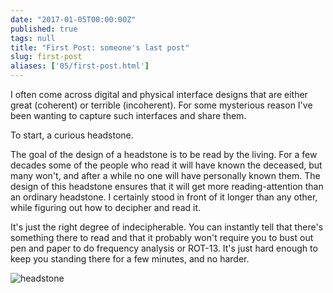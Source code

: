 ```yaml
---
date: "2017-01-05T00:00:00Z"
published: true
tags: null
title: "First Post: someone's last post"
slug: first-post
aliases: ['05/first-post.html']
---
```


I often come across digital and physical interface designs that are either great (coherent) or terrible (incoherent). For some mysterious reason I've been wanting to capture such interfaces and share them.

To start, a curious headstone.

The goal of the design of a headstone is to be read by the living. For a few decades some of the people who read it will have known the deceased, but many won't, and after a while no one will have personally known them. The design of this headstone ensures that it will get more reading-attention than an ordinary headstone. I certainly stood in front of it longer than any other, while figuring out how to decipher and read it.

It's just the right degree of indecipherable. You can instantly tell that there's something there to read and that it probably won't require you to bust out pen and paper to do frequency analysis or ROT-13. It's just hard enough to keep you standing there for a few minutes, and no harder.

![headstone](/img/inco/headstone.jpg)
